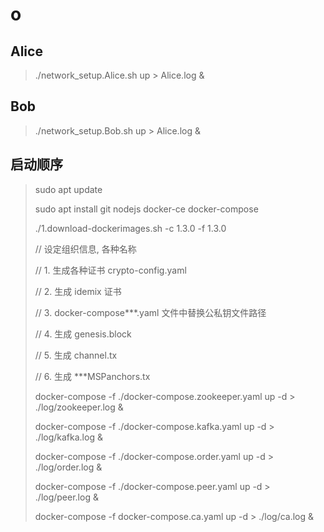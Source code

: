 # o

## Alice

> ./network_setup.Alice.sh up > Alice.log &

## Bob

> ./network_setup.Bob.sh up > Alice.log &

## 启动顺序

> sudo apt update
>
> sudo apt install git nodejs docker-ce docker-compose
>
> ./1.download-dockerimages.sh -c 1.3.0 -f 1.3.0
>
> // 设定组织信息, 各种名称
>
> // 1. 生成各种证书 crypto-config.yaml
>
> // 2. 生成 idemix 证书
>
> // 3. docker-compose\*\*\*.yaml 文件中替换公私钥文件路径
>
> // 4. 生成 genesis.block
>
> // 5. 生成 channel.tx
>
> // 6. 生成 \*\*\*MSPanchors.tx
>
> docker-compose -f ./docker-compose.zookeeper.yaml up -d > ./log/zookeeper.log &
>
> docker-compose -f ./docker-compose.kafka.yaml up -d > ./log/kafka.log &
>
> docker-compose -f ./docker-compose.order.yaml up -d > ./log/order.log &
>
> docker-compose -f ./docker-compose.peer.yaml up -d > ./log/peer.log &
>
> docker-compose -f docker-compose.ca.yaml up -d > ./log/ca.log &
